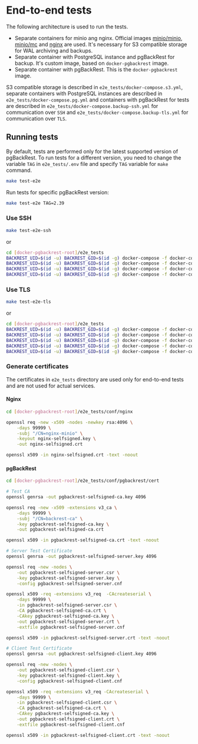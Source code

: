 # End-to-end tests

The following architecture is used to run the tests.
* Separate containers for minio ang nginx. Official images [minio/minio](https://hub.docker.com/r/minio/minio/), [minio/mc](https://hub.docker.com/r/minio/mc) and [nginx](https://hub.docker.com/_/nginx) are used. It's necessary for S3 compatible storage for WAL archiving and backups.
* Separate container with PostgreSQL instance and pgBackRest for backup. It's custom image, based on `docker-pgbackrest` image.
* Separate container with pgBackRest. This is the `docker-pgbackrest` image.

S3 compatible storage is described in `e2e_tests/docker-compose.s3.yml`, separate containers with PostgreSQL instances are described in `e2e_tests/docker-compose.pg.yml` and containers with pgBackRest for tests are described in `e2e_tests/docker-compose.backup-ssh.yml` for communication over `SSH` and `e2e_tests/docker-compose.backup-tls.yml` for communication over `TLS`.

## Running tests

By default, tests are performed only for the latest supported version of pgBackRest. To run tests for a different version, you need to change the variable `TAG` in `e2e_tests/.env` file and specify `TAG` variable for `make` command.

```bash
make test-e2e
```

Run tests for specific pgBackRest version:

```bash
make test-e2e TAG=2.39
```

### Use SSH

```bash
make test-e2e-ssh
```

or

```bash
cd [docker-pgbackrest-root]/e2e_tests
BACKREST_UID=$(id -u) BACKREST_GID=$(id -g) docker-compose -f docker-compose.s3.yml -f docker-compose.pg.yml up -d --build --force-recreate --always-recreate-deps pg-ssh
BACKREST_UID=$(id -u) BACKREST_GID=$(id -g) docker-compose -f docker-compose.s3.yml -f docker-compose.pg.yml -f docker-compose.backup-ssh.yml run --rm --name backup-ssh --no-deps backup-ssh
BACKREST_UID=$(id -u) BACKREST_GID=$(id -g) docker-compose -f docker-compose.s3.yml -f docker-compose.pg.yml -f docker-compose.backup-ssh.yml run --rm --name backup_alpine-ssh --no-deps backup_alpine-ssh
BACKREST_UID=$(id -u) BACKREST_GID=$(id -g) docker-compose -f docker-compose.s3.yml -f docker-compose.pg.yml -f docker-compose.backup-ssh.yml down
```

### Use TLS

```bash
make test-e2e-tls
```

or

```bash
cd [docker-pgbackrest-root]/e2e_tests
BACKREST_UID=$(id -u) BACKREST_GID=$(id -g) docker-compose -f docker-compose.s3.yml -f docker-compose.pg.yml up -d --build --force-recreate --always-recreate-deps pg-tls
BACKREST_UID=$(id -u) BACKREST_GID=$(id -g) docker-compose -f docker-compose.s3.yml -f docker-compose.pg.yml -f docker-compose.backup-tls.yml up -d --no-deps backup_server-tls
BACKREST_UID=$(id -u) BACKREST_GID=$(id -g) docker-compose -f docker-compose.s3.yml -f docker-compose.pg.yml -f docker-compose.backup-tls.yml run --rm --name backup-tls --no-deps backup-tls
BACKREST_UID=$(id -u) BACKREST_GID=$(id -g) docker-compose -f docker-compose.s3.yml -f docker-compose.pg.yml -f docker-compose.backup-tls.yml run --rm --name backup_alpine-tls --no-deps backup_alpine-tls
BACKREST_UID=$(id -u) BACKREST_GID=$(id -g) docker-compose -f docker-compose.s3.yml -f docker-compose.pg.yml -f docker-compose.backup-tls.yml down
```

### Generate certificates

The certificates in `e2e_tests` directory are used only for end-to-end tests and are not used for actual services.

#### Nginx

```bash
cd [docker-pgbackrest-root]/e2e_tests/conf/nginx

openssl req -new -x509 -nodes -newkey rsa:4096 \
    -days 99999 \
    -subj "/CN=nginx-minio" \
    -keyout nginx-selfsigned.key \
    -out nginx-selfsigned.crt

openssl x509 -in nginx-selfsigned.crt -text -noout
```
#### pgBackRest

```bash
cd [docker-pgbackrest-root]/e2e_tests/conf/pgbackrest/cert

# Test CA
openssl genrsa -out pgbackrest-selfsigned-ca.key 4096

openssl req -new -x509 -extensions v3_ca \
    -days 99999 \
    -subj "/CN=backrest-ca" \
    -key pgbackrest-selfsigned-ca.key \
    -out pgbackrest-selfsigned-ca.crt

openssl x509 -in pgbackrest-selfsigned-ca.crt -text -noout

# Server Test Certificate
openssl genrsa -out pgbackrest-selfsigned-server.key 4096

openssl req -new -nodes \
    -out pgbackrest-selfsigned-server.csr \
    -key pgbackrest-selfsigned-server.key \
    -config pgbackrest-selfsigned-server.cnf

openssl x509 -req -extensions v3_req  -CAcreateserial \
    -days 99999 \
    -in pgbackrest-selfsigned-server.csr \
    -CA pgbackrest-selfsigned-ca.crt \
    -CAkey pgbackrest-selfsigned-ca.key \
    -out pgbackrest-selfsigned-server.crt \
    -extfile pgbackrest-selfsigned-server.cnf

openssl x509 -in pgbackrest-selfsigned-server.crt -text -noout

# Client Test Certificate
openssl genrsa -out pgbackrest-selfsigned-client.key 4096

openssl req -new -nodes \
    -out pgbackrest-selfsigned-client.csr \
    -key pgbackrest-selfsigned-client.key \
    -config pgbackrest-selfsigned-client.cnf

openssl x509 -req -extensions v3_req -CAcreateserial \
    -days 99999 \
    -in pgbackrest-selfsigned-client.csr \
    -CA pgbackrest-selfsigned-ca.crt \
    -CAkey pgbackrest-selfsigned-ca.key \
    -out pgbackrest-selfsigned-client.crt \
    -extfile pgbackrest-selfsigned-client.cnf

openssl x509 -in pgbackrest-selfsigned-client.crt -text -noout
```
